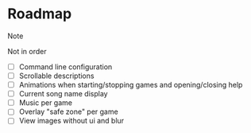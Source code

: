 # Roadmap

> [!NOTE]
> Not in order


- [ ] Command line configuration
- [ ] Scrollable descriptions
- [ ] Animations when starting/stopping games and opening/closing help
- [ ] Current song name display
- [ ] Music per game
- [ ] Overlay "safe zone" per game
- [ ] View images without ui and blur
